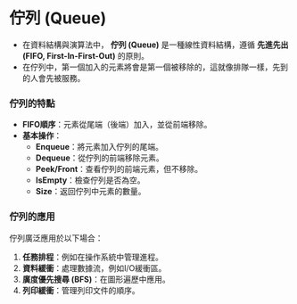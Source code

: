 # 佇列 (Queue)

- 在資料結構與演算法中， **佇列 (Queue)** 是一種線性資料結構，遵循 **先進先出 (FIFO, First-In-First-Out)** 的原則。
- 在佇列中，第一個加入的元素將會是第一個被移除的，這就像排隊一樣，先到的人會先被服務。

### 佇列的特點
- **FIFO順序**：元素從尾端（後端）加入，並從前端移除。
- **基本操作**：
  - **Enqueue**：將元素加入佇列的尾端。
  - **Dequeue**：從佇列的前端移除元素。
  - **Peek/Front**：查看佇列的前端元素，但不移除。
  - **IsEmpty**：檢查佇列是否為空。
  - **Size**：返回佇列中元素的數量。

### 佇列的應用
佇列廣泛應用於以下場合：
1. **任務排程**：例如在操作系統中管理進程。
2. **資料緩衝**：處理數據流，例如I/O緩衝區。
3. **廣度優先搜尋 (BFS)**：在圖形遍歷中應用。
4. **列印緩衝**：管理列印文件的順序。